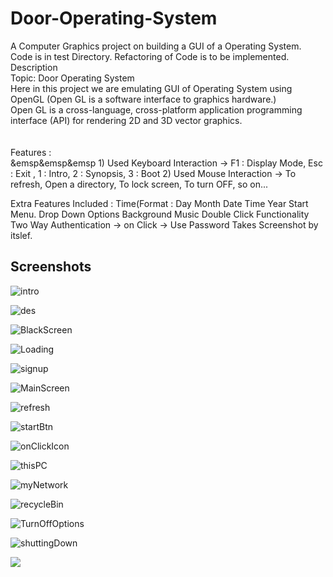 # Door-Operating-System
A Computer Graphics project on building a GUI of a Operating System.
<br>
Code is in test Directory.
Refactoring of Code is to be implemented.
<br>
Description<br>
Topic: Door Operating System<br>
Here in this project we are emulating GUI of Operating System using OpenGL (Open GL is a software interface to graphics hardware.)<br>
Open GL is a cross-language, cross-platform application programming interface (API) for rendering 2D and 3D vector graphics.<br>
<br><br>
Features :<br>
   &emsp&emsp&emsp   1) Used Keyboard Interaction -> F1 : Display Mode, Esc : Exit , 1 : Intro, 2 : Synopsis, 3 : Boot
      2) Used Mouse Interaction -> To refresh, Open a directory, To lock screen, To turn OFF, so on...

Extra Features Included : 
          Time(Format : Day Month Date Time Year 
          Start Menu.
          Drop Down Options
          Background Music
          Double Click Functionality
          Two Way Authentication
              -> on Click
              -> Use Password
          Takes Screenshot by itslef.

## Screenshots
![intro](https://user-images.githubusercontent.com/91725049/170389978-4bb6338f-0045-489b-ab1c-7fa4e092169f.jpg)

![des](https://user-images.githubusercontent.com/91725049/170389329-b2365796-fa3c-4e2b-b4ab-63204127ce02.jpeg)

![BlackScreen](https://user-images.githubusercontent.com/91725049/170389964-1b2d6036-f33e-407c-bea0-b04d85e425ff.jpg)

![Loading](https://user-images.githubusercontent.com/91725049/170390033-372050d9-5bef-4e5e-85a1-812654b9b07f.jpg)

![signup](https://user-images.githubusercontent.com/91725049/170390039-be41ad5e-8eaa-4a2c-9efb-c56cbe9046e9.jpg)

![MainScreen](https://user-images.githubusercontent.com/91725049/170390049-984280f9-d78c-4121-8563-3ee2da743934.jpg)

![refresh](https://user-images.githubusercontent.com/91725049/170390099-4903212b-0220-4247-87ca-e59bc232288f.jpg)

![startBtn](https://user-images.githubusercontent.com/91725049/170390198-1fd4615c-30c7-4162-8375-044f68c1a57f.jpg)

![onClickIcon](https://user-images.githubusercontent.com/91725049/170390126-82667b8b-4ce8-4311-8be6-18527edf1c74.jpg)

![thisPC](https://user-images.githubusercontent.com/91725049/170390137-e2366794-bad1-4a83-8a8e-613dd0a9fd8e.jpg)

![myNetwork](https://user-images.githubusercontent.com/91725049/170390152-ffaffb8e-f644-49b7-8032-41057f37783a.jpg)

![recycleBin](https://user-images.githubusercontent.com/91725049/170390163-a36f0fac-9abc-43b3-b03b-31b9ce958470.jpg)

![TurnOffOptions](https://user-images.githubusercontent.com/91725049/170390171-5ae839d9-c771-4550-9fce-f6c0a75b6fbc.jpg)

![shuttingDown](https://user-images.githubusercontent.com/91725049/170390180-bf3d6848-4cf8-4fae-85c0-11bbdb2f5ef5.jpg)

[![](https://visitcount.itsvg.in/api?id=akash-l-m&label=Profile%20Views&color=10&icon=5&pretty=false)](https://visitcount.itsvg.in)
